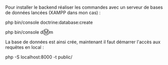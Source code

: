 Pour installer le backend réaliser les commandes avec un serveur de bases de données lancées (XAMPP dans mon cas) :

php bin/console doctrine:database:create

php bin/console d:m:m


La base de données est ainsi crée, maintenant il faut démarrer l'accès aux requêtes en local :

php -S localhost:8000 -t public/
